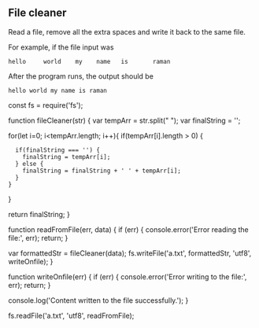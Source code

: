 ## File cleaner
Read a file, remove all the extra spaces and write it back to the same file.

For example, if the file input was
```
hello     world    my    name   is       raman
```

After the program runs, the output should be

```
hello world my name is raman
```

const fs = require('fs');

function fileCleaner(str) {
  var tempArr = str.split(" ");
  var finalString = '';
  
  for(let i=0; i<tempArr.length; i++){
    if(tempArr[i].length > 0) {

      if(finalString === '') {
        finalString = tempArr[i];
      } else {
        finalString = finalString + ' ' + tempArr[i];
      }
    }
  }

  return finalString;
}

function readFromFile(err, data) {
  if (err) {
    console.error('Error reading the file:', err);
    return;
  }

  var formattedStr = fileCleaner(data);
  fs.writeFile('a.txt', formattedStr, 'utf8', writeOnfile);
}

function writeOnfile(err) {
  if (err) {
    console.error('Error writing to the file:', err);
    return;
  }

  console.log('Content written to the file successfully.');
}

fs.readFile('a.txt', 'utf8', readFromFile);
